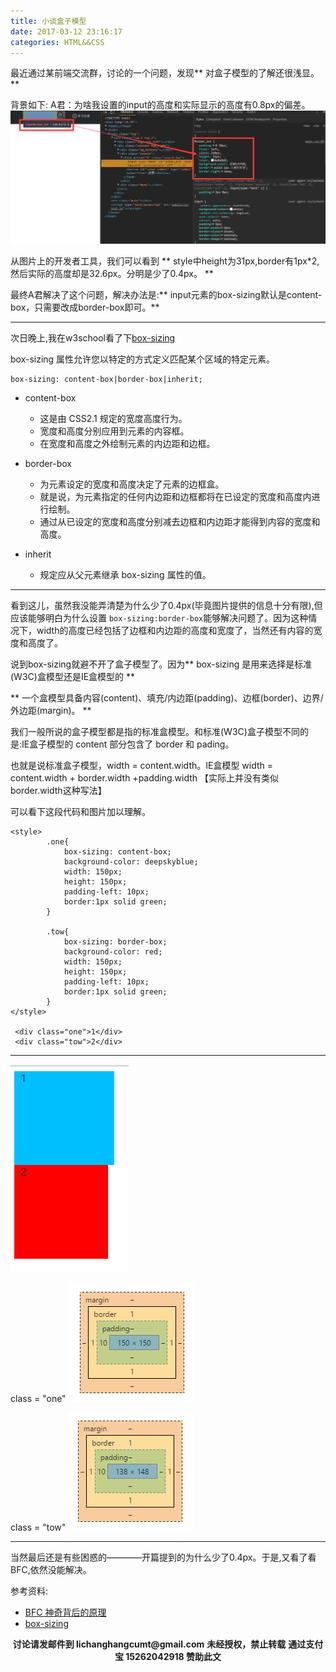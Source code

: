 ```yaml
---
title: 小谈盒子模型
date: 2017-03-12 23:16:17
categories: HTML&&CSS
---
```

最近通过某前端交流群，讨论的一个问题，发现** 对盒子模型的了解还很浅显。**

背景如下:
A君：为啥我设置的input的高度和实际显示的高度有0.8px的偏差。
![box-sizing.jpg](/img/htmlcss/box-sizing.jpg)

从图片上的开发者工具，我们可以看到 ** style中height为31px,border有1px*2,然后实际的高度却是32.6px。分明是少了0.4px。 **

最终A君解决了这个问题，解决办法是:** input元素的box-sizing默认是content-box，只需要改成border-box即可。**

*****************

次日晚上,我在w3school看了下[box-sizing](http://www.w3school.com.cn/cssref/pr_box-sizing.asp)

box-sizing 属性允许您以特定的方式定义匹配某个区域的特定元素。

    box-sizing: content-box|border-box|inherit;

- content-box

    - 这是由 CSS2.1 规定的宽度高度行为。
    - 宽度和高度分别应用到元素的内容框。
    - 在宽度和高度之外绘制元素的内边距和边框。

- border-box

    - 为元素设定的宽度和高度决定了元素的边框盒。
    - 就是说，为元素指定的任何内边距和边框都将在已设定的宽度和高度内进行绘制。
    - 通过从已设定的宽度和高度分别减去边框和内边距才能得到内容的宽度和高度。

- inherit

    - 规定应从父元素继承 box-sizing 属性的值。

****************

看到这儿，虽然我没能弄清楚为什么少了0.4px(毕竟图片提供的信息十分有限),但应该能够明白为什么设置 <code>box-sizing:border-box</code>能够解决问题了。因为这种情况下，width的高度已经包括了边框和内边距的高度和宽度了，当然还有内容的宽度和高度了。

说到box-sizing就避不开了盒子模型了。因为** box-sizing 是用来选择是标准(W3C)盒模型还是IE盒模型的 **

** 一个盒模型具备内容(content)、填充/内边距(padding)、边框(border)、边界/外边距(margin)。 **

我们一般所说的盒子模型都是指的标准盒模型。和标准(W3C)盒子模型不同的是:IE盒子模型的 content 部分包含了 border 和 pading。

也就是说标准盒子模型，width = content.width。IE盒模型 width = content.width + border.width +padding.width 【实际上并没有类似border.width这种写法】

可以看下这段代码和图片加以理解。

    <style>
            .one{
                box-sizing: content-box;
                background-color: deepskyblue;
                width: 150px;
                height: 150px;
                padding-left: 10px;
                border:1px solid green;
            }

            .tow{
                box-sizing: border-box;
                background-color: red;
                width: 150px;
                height: 150px;
                padding-left: 10px;
                border:1px solid green;
            }
    </style>

     <div class="one">1</div>
     <div class="tow">2</div>

************************

![tow-box-model.png](/img/htmlcss/tow-box-model.png)

class = "one"
![content-box.png](/img/htmlcss/content-box.png)

class = "tow"
![border-box.png](/img/htmlcss/border-box.png)


************************

当然最后还是有些困惑的————开篇提到的为什么少了0.4px。于是,又看了看BFC,依然没能解决。

参考资料:

- [BFC 神奇背后的原理](http://www.cnblogs.com/lhb25/p/inside-block-formatting-ontext.html)
- [box-sizing](http://www.w3school.com.cn/cssref/pr_box-sizing.asp)

<div width="100%" align="center"><div name="dashmain" id="dash-main-id-87905c" class="dash-main-2 87905c-3"></div></div>
<script type="text/javascript" charset="utf-8" src="http://www.dashangcloud.com/static/ds.js"></script>
<p style="margin-top: 0.4em; text-align: center">
      <b style="font-size: 1em;">讨论请发邮件到 lichanghangcumt@gmail.com</b>
      <b style="font-size: 1em;">未经授权，禁止转载</b>
      <b style="font-size: 1em;">通过支付宝 15262042918 赞助此文</b>
 </p>